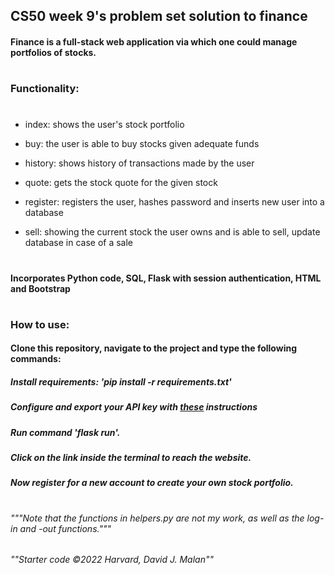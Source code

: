 ## CS50 week 9's problem set solution to finance 

#### Finance is a full-stack web application via which one could manage portfolios of stocks.

# 

### Functionality:

# 
  
   * index: shows the user's stock portfolio
  
   * buy: the user is able to buy stocks given adequate funds
  
   * history: shows history of transactions made by the user
  
   * quote: gets the stock quote for the given stock
  
   * register: registers the user, hashes password and inserts new user into a database
  
   * sell: showing the current stock the user owns and is able to sell, update database in case of a sale
  
#   
  
#### Incorporates Python code, SQL, Flask with session authentication, HTML and Bootstrap 

#  

### How to use:

#### Clone this repository, navigate to the project and type the following commands:
##### Install requirements: 'pip install -r requirements.txt'
##### Configure and export your API key with [these](https://cs50.harvard.edu/x/2023/) instructions
##### Run command 'flask run'.
##### Click on the link inside the terminal to reach the website.
##### Now register for a new account to create your own stock portfolio.

#

###### """Note that the functions in helpers.py are not my work, as well as the log-in and -out functions."""
###### ""Starter code ©2022 Harvard, David J. Malan""
